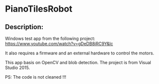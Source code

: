 # PianoTilesRobot

Description:
------------

Windows test app from the following project: https://www.youtube.com/watch?v=gDeDB8iRC9Y&lc

It also requires a firmware and an external hardware to control the motors.

This app basis on OpenCV and blob detection. The project is from Visual Studio 2015.


PS: The code is not cleaned !!! 